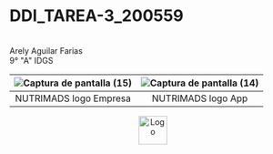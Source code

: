 # DDI_TAREA-3_200559
<br>
Arely Aguilar Farias
<br>
9° "A" IDGS

|    ![Captura de pantalla (15)](https://github.com/Arely2409/DDI_TAREA-3_200559/assets/84819096/c26ca02c-a399-40b7-b73f-92512e3d8740)    |    ![Captura de pantalla (14)](https://github.com/Arely2409/DDI_TAREA-3_200559/assets/84819096/706318fe-9554-48b2-bdc6-577b6c1694a4)    |
| :----------------------------------: | :----------------------------------: |
|          NUTRIMADS logo Empresa         |          NUTRIMADS logo App         |

<p align="center">
  <img src=https://github.com/Arely2409/DDI_TAREA-3_200559/assets/84819096/260ed3ad-2a79-4aa0-96f7-6ceb47003c47 alt="Logo" width="50" height="50">
</p>


